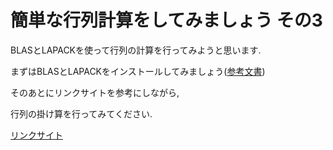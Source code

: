 # 簡単な行列計算をしてみましょう その3

BLASとLAPACKを使って行列の計算を行ってみようと思います.

まずはBLASとLAPACKをインストールしてみましょう([参考文書](../lapack/install.md))

そのあとにリンクサイトを参考にしながら,

行列の掛け算を行ってみてください.

[リンクサイト](http://www.netlib.org/lapack/lapack-3.1.1/html/dgemm.f.html)
